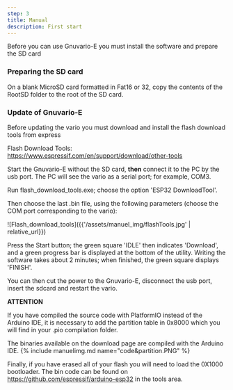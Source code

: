 ```yaml
---
step: 3
title: Manual
description: First start
---
```


Before you can use Gnuvario-E you must install the software and prepare the SD card

### Preparing the SD card #
On a blank MicroSD card formatted in Fat16 or 32, copy the contents of the RootSD folder to the root of the SD card.

### Update of Gnuvario-E #
Before updating the vario you must download and install the flash download tools from express

Flash Download Tools: <https://www.espressif.com/en/support/download/other-tools>

Start the Gnuvario-E without the SD card, **then** connect it to the PC by the usb port. The PC will see the vario as a serial port; for example, COM3.

Run flash_download_tools.exe; choose the option 'ESP32 DownloadTool'.

Then choose the last .bin file, using the following parameters (choose the COM port corresponding to the vario):

![Flash_download_tools]({{'/assets/manuel_img/flashTools.jpg' | relative_url}})

Press the Start button; the green square 'IDLE' then indicates 'Download', and a green progress bar is displayed at the bottom of the utility.
Writing the software takes about 2 minutes; when finished, the green square displays 'FINISH'.

You can then cut the power to the Gnuvario-E, disconnect the usb port, insert the sdcard and restart the vario.

**ATTENTION**

If you have compiled the source code with PlatformIO instead of the Arduino IDE, it is necessary to add the partition table in 0x8000 which you will find in your .pio compilation folder.

The binaries available on the download page are compiled with the Arduino IDE. 
{% include manuelimg.md name="code&partition.PNG" %}

Finally, if you have erased all of your flash you will need to load the 0X1000 bootloader.
The bin code can be found on <https://github.com/espressif/arduino-esp32> in the tools area.
